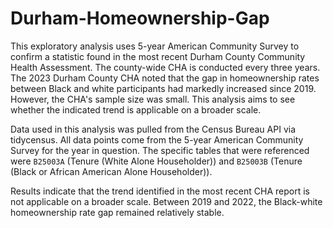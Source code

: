 # Durham-Homeownership-Gap

This exploratory analysis uses 5-year American Community Survey to confirm a statistic found in the most recent Durham County Community Health Assessment. The county-wide CHA is conducted every three years. The 2023 Durham County CHA noted that the gap in homeownership rates between Black and white participants had markedly increased since 2019. However, the CHA's sample size was small. This analysis aims to see whether the indicated trend is applicable on a broader scale. 

Data used in this analysis was pulled from the Census Bureau API via tidycensus. All data points come from the 5-year American Community Survey for the year in question. The specific tables that were referenced were `B25003A` (Tenure (White Alone Householder)) and `B25003B` (Tenure (Black or African American Alone Householder)).

Results indicate that the trend identified in the most recent CHA report is not applicable on a broader scale. Between 2019 and 2022, the Black-white homeownership rate gap remained relatively stable.

